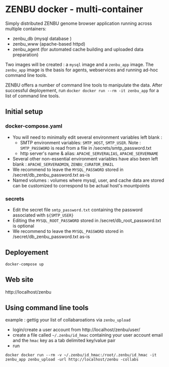 # ZENBU docker - multi-container 

Simply distributed ZENBU genome browser application running across multiple containers:
- zenbu_db (mysql database )
- zenbu_www (apache-based httpd)
- zenbu_agent (for automated cache building and uploaded data preparation)

Two images will be created : a `mysql` image and a `zenbu_app` image. 
The `zenbu_app` image is the basis for agents, webservices and running ad-hoc command line tools.

ZENBU offers a number of command line tools to manipulate the data.
After successful deployement, run `docker docker run --rm -it zenbu_app` for a list of command line tools.

## Initial setup
### docker-compose.yaml
- You will need to minimally edit several environment variables left blank :
   - SMTP environment variables: `SMTP_HOST`, `SMTP_USER`.  Note : `SMTP_PASSWORD` is read from a file in /secrets/smtp_password.txt
   - http server's name & alias: `APACHE_SERVERALIAS`, `APACHE_SERVERNAME`
- Several other non-essential environment variables have also been left blank : `APACHE_SERVERADMIN`, `ZENBU_CURATOR_EMAIL`
- We recommend to leave the `MYSQL_PASSWORD` stored in /secret/db_zenbu_password.txt as-is
- Named volumes : volumes where mysql, user, and cache data are stored can be customized to correspond to be actual host's mountpoints

### secrets
- Edit the secret file `smtp_password.txt` containing the password associated with `${SMTP_USER}` 
- Editing the `MYSQL_ROOT_PASSWORD` stored in /secret/db_root_password.txt is optional
- We recommend to leave the `MYSQL_PASSWORD` stored in /secret/db_zenbu_password.txt as-is

## Deployement
`docker-compose up`


## Web site

http://localhost/zenbu

## Using command line tools
example : gettig your list of collabaroations via `zenbu_upload`
- login/create a user account from http://localhost/zenbu/user/ 
- create a file called `~/.zenbu/id_hmac` containing your user account email and the `hmac` key as a tab delimited key/value pair
- run 

`docker docker run --rm -v ~/.zenbu/id_hmac:/root/.zenbu/id_hmac -it zenbu_app zenbu_upload -url http://localhost/zenbu -collabs`


